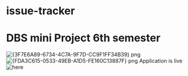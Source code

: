 # issue-tracker
# DBS mini Project 6th semester
![{3F7E6A89-6734-4C7A-9F7D-CC9F1FF34B39} png](https://user-images.githubusercontent.com/73103642/124224360-21108080-db23-11eb-9168-c0e58c23af83.jpg)
![{FDA3C615-0533-49EB-A1D5-FE160C13887F} png](https://user-images.githubusercontent.com/73103642/124224371-24a40780-db23-11eb-89fc-fe5d87543109.jpg)
Application is live ![here](https://issue-tracker-17.herokuapp.com/)

